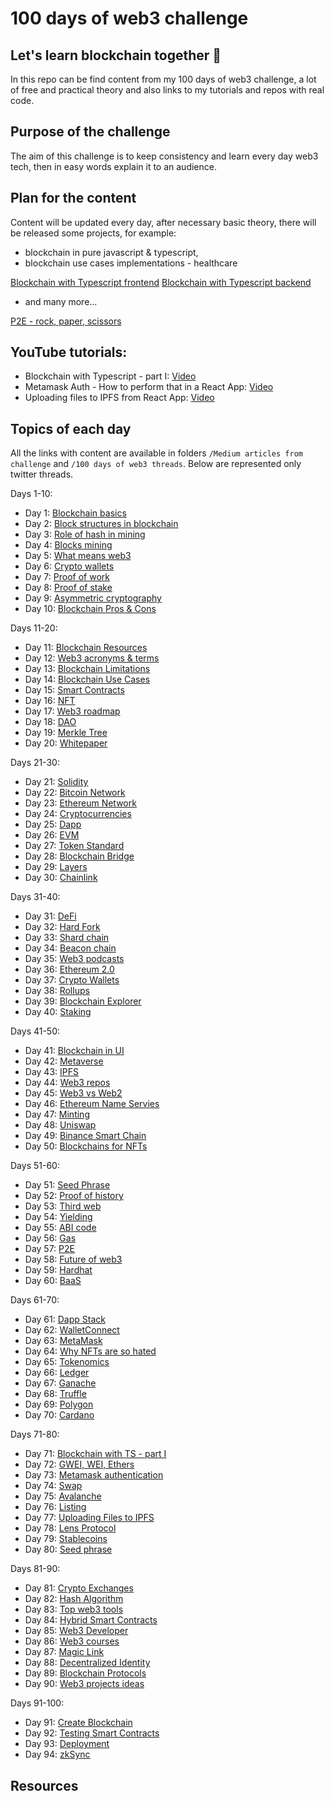 # 100 days of web3 challenge

## Let's learn blockchain together 🚀

In this repo can be find content from my 100 days of web3 challenge, a lot of free and practical theory and also links to my tutorials and repos with real code.

## Purpose of the challenge

The aim of this challenge is to keep consistency and learn every day web3 tech, then in easy words explain it to an audience.

## Plan for the content

Content will be updated every day, after necessary basic theory, there will be released some projects, for example:

- blockchain in pure javascript & typescript,
- blockchain use cases implementations - healthcare

[Blockchain with Typescript frontend](https://github.com/Kacper-Hernacki/blockchain-typescript-frontend)
[Blockchain with Typescript backend](https://github.com/Kacper-Hernacki/blockchain-typescript-api)

- and many more...

[P2E - rock, paper, scissors](https://github.com/Kacper-Hernacki/p2e-rock-paper-scissors)

## YouTube tutorials:

- Blockchain with Typescript - part I: [Video](https://www.youtube.com/watch?v=sCe_ewIBnYQ&t=30s)
- Metamask Auth - How to perform that in a React App: [Video](https://www.youtube.com/watch?v=qCmGSIOKUsA)
- Uploading files to IPFS from React App: [Video](https://www.youtube.com/watch?v=wVgBN-OlNyA&t=42s)

## Topics of each day

All the links with content are available in folders `/Medium articles from challenge` and `/100 days of web3 threads`. Below are represented only twitter threads.

Days 1-10:

- Day 1: [Blockchain basics](https://twitter.com/kacperhernacki/status/1545029316022509569?s=21&t=tgYWlYmW-g-K8vHOnrvkoQ)
- Day 2: [Block structures in blockchain](https://twitter.com/kacperhernacki/status/1544299690052689921?s=21&t=tgYWlYmW-g-K8vHOnrvkoQ)
- Day 3: [Role of hash in mining](https://twitter.com/kacperhernacki/status/1544663304567721985?s=21&t=tgYWlYmW-g-K8vHOnrvkoQ)
- Day 4: [Blocks mining](https://twitter.com/kacperhernacki/status/1545444041344565249?s=21&t=tgYWlYmW-g-K8vHOnrvkoQ)
- Day 5: [What means web3](https://twitter.com/kacperhernacki/status/1545444002190790658?s=21&t=tgYWlYmW-g-K8vHOnrvkoQ)
- Day 6: [Crypto wallets](https://twitter.com/kacperhernacki/status/1545824577791696897?s=21&t=tgYWlYmW-g-K8vHOnrvkoQ)
- Day 7: [Proof of work](https://twitter.com/kacperhernacki/status/1546190722675752960?s=21&t=tgYWlYmW-g-K8vHOnrvkoQ)
- Day 8: [Proof of stake](https://twitter.com/kacperhernacki/status/1546468490747559936?s=21&t=tgYWlYmW-g-K8vHOnrvkoQ)
- Day 9: [Asymmetric cryptography](https://twitter.com/kacperhernacki/status/1546836626814509058?s=21&t=tgYWlYmW-g-K8vHOnrvkoQ)
- Day 10: [Blockchain Pros & Cons](https://twitter.com/KacperHernacki/status/1547196513201360899?s=20&t=QrKlUSURQjkcfsLMU6RolQ)

Days 11-20:

- Day 11: [Blockchain Resources](https://twitter.com/kacperhernacki/status/1547567208179462145?s=21&t=Jdbz6CZ7i2Ujt0Zfg8Qj2Q)
- Day 12: [Web3 acronyms & terms](https://twitter.com/KacperHernacki/status/1547921752755359745?s=20&t=hCLWLK7TP9ClKe24K-30hw)
- Day 13: [Blockchain Limitations](https://twitter.com/KacperHernacki/status/1548364165206589442?s=20&t=hCLWLK7TP9ClKe24K-30hw)
- Day 14: [Blockchain Use Cases](https://twitter.com/KacperHernacki/status/1548723003663466497?s=20&t=hCLWLK7TP9ClKe24K-30hw)
- Day 15: [Smart Contracts](https://twitter.com/KacperHernacki/status/1549014968653201409?s=20&t=hCLWLK7TP9ClKe24K-30hw)
- Day 16: [NFT](https://twitter.com/kacperhernacki/status/1549376704958849026?s=21&t=vidh8Vljr_s8KqstACmiJQ)
- Day 17: [Web3 roadmap](https://twitter.com/KacperHernacki/status/1549739028383236096?s=20&t=Fw6KaugsmohBqvuCDJ7aaw)
- Day 18: [DAO](https://twitter.com/KacperHernacki/status/1550101673829441536?s=20&t=Fw6KaugsmohBqvuCDJ7aaw)
- Day 19: [Merkle Tree](https://twitter.com/KacperHernacki/status/1550465539356729349?s=20&t=PhKf4yEnY7VqpV8NQGdhWA)
- Day 20: [Whitepaper](https://twitter.com/KacperHernacki/status/1550870227805667336?s=20&t=PhKf4yEnY7VqpV8NQGdhWA)

Days 21-30:

- Day 21: [Solidity](https://twitter.com/KacperHernacki/status/1551256725864562691?s=20&t=PhKf4yEnY7VqpV8NQGdhWA)
- Day 22: [Bitcoin Network](https://twitter.com/KacperHernacki/status/1551553958975610880?s=20&t=PhKf4yEnY7VqpV8NQGdhWA)
- Day 23: [Ethereum Network](https://twitter.com/KacperHernacki/status/1551936546839924742?s=20&t=PhKf4yEnY7VqpV8NQGdhWA)
- Day 24: [Cryptocurrencies](https://twitter.com/KacperHernacki/status/1552273802314371073?s=20&t=PhKf4yEnY7VqpV8NQGdhWA)
- Day 25: [Dapp](https://twitter.com/kacperhernacki/status/1552639809545551872?s=21&t=oCXyZvXJQ993DHo2V9a0Zg)
- Day 26: [EVM](https://twitter.com/kacperhernacki/status/1552993408746135557?s=21&t=oCXyZvXJQ993DHo2V9a0Zg)
- Day 27: [Token Standard](https://twitter.com/KacperHernacki/status/1553448364162789376?s=20&t=OkvB2bQnSXXgK7rhubxY6A)
- Day 28: [Blockchain Bridge](https://twitter.com/KacperHernacki/status/1553719675745337345?s=20&t=OkvB2bQnSXXgK7rhubxY6A)
- Day 29: [Layers](https://twitter.com/KacperHernacki/status/1554048552837562368?s=20&t=ep7yoFvxISg7bGhnezVy8g)
- Day 30: [Chainlink](https://twitter.com/KacperHernacki/status/1554452048564965376?s=20&t=ep7yoFvxISg7bGhnezVy8g)

Days 31-40:

- Day 31: [DeFi](https://twitter.com/KacperHernacki/status/1554803423450746880?s=20&t=HxNE5enR1kS8Gkqow0bhDA)
- Day 32: [Hard Fork](https://twitter.com/KacperHernacki/status/1555169301761507329?s=20&t=HxNE5enR1kS8Gkqow0bhDA)
- Day 33: [Shard chain](https://twitter.com/KacperHernacki/status/1555528796832501761?s=20&t=HxNE5enR1kS8Gkqow0bhDA)
- Day 34: [Beacon chain](https://twitter.com/KacperHernacki/status/1555861608756350976?s=20&t=HxNE5enR1kS8Gkqow0bhDA)
- Day 35: [Web3 podcasts](https://twitter.com/KacperHernacki/status/1556207457516535814?s=20&t=HxNE5enR1kS8Gkqow0bhDA)
- Day 36: [Ethereum 2.0](https://twitter.com/KacperHernacki/status/1556625088195198982?s=20&t=hUD3ymfKgaBZZoR_v-ubRw)
- Day 37: [Crypto Wallets](https://twitter.com/KacperHernacki/status/1556981787703885825?s=20&t=hUD3ymfKgaBZZoR_v-ubRw)
- Day 38: [Rollups](https://twitter.com/KacperHernacki/status/1557352021593841667?s=20&t=hUD3ymfKgaBZZoR_v-ubRw)
- Day 39: [Blockchain Explorer](https://twitter.com/KacperHernacki/status/1557709275925024771?s=20&t=hUD3ymfKgaBZZoR_v-ubRw)
- Day 40: [Staking](https://twitter.com/KacperHernacki/status/1558133279051730944?s=20&t=hUD3ymfKgaBZZoR_v-ubRw)

Days 41-50:

- Day 41: [Blockchain in UI](https://twitter.com/KacperHernacki/status/1559888867565752322?s=20&t=hUD3ymfKgaBZZoR_v-ubRw)
- Day 42: [Metaverse](https://twitter.com/KacperHernacki/status/1560264481195692032?s=20&t=hUD3ymfKgaBZZoR_v-ubRw)
- Day 43: [IPFS](https://twitter.com/KacperHernacki/status/1560626990880899072?s=20&t=hUD3ymfKgaBZZoR_v-ubRw)
- Day 44: [Web3 repos](https://twitter.com/KacperHernacki/status/1561621400753954817?s=20&t=hUD3ymfKgaBZZoR_v-ubRw)
- Day 45: [Web3 vs Web2](https://twitter.com/KacperHernacki/status/1562060216656662530?s=20&t=hUD3ymfKgaBZZoR_v-ubRw)
- Day 46: [Ethereum Name Servies](https://twitter.com/KacperHernacki/status/1562437864465797121?s=20&t=hUD3ymfKgaBZZoR_v-ubRw)
- Day 47: [Minting](https://twitter.com/KacperHernacki/status/1563869391502168064?s=20&t=hUD3ymfKgaBZZoR_v-ubRw)
- Day 48: [Uniswap](https://twitter.com/KacperHernacki/status/1564244074651127809?s=20&t=hUD3ymfKgaBZZoR_v-ubRw)
- Day 49: [Binance Smart Chain](https://twitter.com/KacperHernacki/status/1564600241332043777?s=20&t=AUvAMY-wwSEgYeFiyTcWFA)
- Day 50: [Blockchains for NFTs](https://twitter.com/KacperHernacki/status/1565320567581974533?s=20&t=AUvAMY-wwSEgYeFiyTcWFA)

Days 51-60:

- Day 51: [Seed Phrase](https://twitter.com/KacperHernacki/status/1566813719665020928?s=20&t=AUvAMY-wwSEgYeFiyTcWFA)
- Day 52: [Proof of history](https://twitter.com/KacperHernacki/status/1567135049337774086?s=20&t=Yh9uGBDJqo-z6CSUgAncjQ)
- Day 53: [Third web](https://twitter.com/KacperHernacki/status/1567501359963947008?s=20&t=Yh9uGBDJqo-z6CSUgAncjQ)
- Day 54: [Yielding](https://twitter.com/KacperHernacki/status/1567860048679895040?s=20&t=Yh9uGBDJqo-z6CSUgAncjQ)
- Day 55: [ABI code](https://twitter.com/KacperHernacki/status/1568212881988100097?s=20&t=Yh9uGBDJqo-z6CSUgAncjQ)
- Day 56: [Gas](https://twitter.com/KacperHernacki/status/1574387177483796480?s=20&t=Yh9uGBDJqo-z6CSUgAncjQ)
- Day 57: [P2E](https://twitter.com/KacperHernacki/status/1575106619045974016?s=20&t=Yh9uGBDJqo-z6CSUgAncjQ)
- Day 58: [Future of web3](https://twitter.com/KacperHernacki/status/1576917632242319361?s=20&t=Yh9uGBDJqo-z6CSUgAncjQ)
- Day 59: [Hardhat](https://twitter.com/KacperHernacki/status/1577350667496194068?s=20&t=Yh9uGBDJqo-z6CSUgAncjQ)
- Day 60: [BaaS](https://twitter.com/KacperHernacki/status/1579446323514052608?s=20&t=Yh9uGBDJqo-z6CSUgAncjQ)

Days 61-70:

- Day 61: [Dapp Stack](https://twitter.com/KacperHernacki/status/1580179193542819840?s=20&t=Yh9uGBDJqo-z6CSUgAncjQ)
- Day 62: [WalletConnect](https://twitter.com/KacperHernacki/status/1580536459970285569?s=20&t=Yh9uGBDJqo-z6CSUgAncjQ)
- Day 63: [MetaMask](https://twitter.com/KacperHernacki/status/1580908318419128320?s=20&t=Yh9uGBDJqo-z6CSUgAncjQ)
- Day 64: [Why NFTs are so hated](https://twitter.com/KacperHernacki/status/1583069790457196545?s=20&t=Yh9uGBDJqo-z6CSUgAncjQ)
- Day 65: [Tokenomics](https://twitter.com/KacperHernacki/status/1584523937144516608?s=20&t=Yh9uGBDJqo-z6CSUgAncjQ)
- Day 66: [Ledger](https://twitter.com/KacperHernacki/status/1585242312900501507?s=20&t=Yh9uGBDJqo-z6CSUgAncjQ)
- Day 67: [Ganache](https://twitter.com/KacperHernacki/status/1585666772052721665?s=20&t=Yh9uGBDJqo-z6CSUgAncjQ)
- Day 68: [Truffle](https://twitter.com/KacperHernacki/status/1586386516820905986?s=20&t=Yh9uGBDJqo-z6CSUgAncjQ)
- Day 69: [Polygon](https://twitter.com/KacperHernacki/status/1587052248324050944?s=20&t=yyqpfsxaclDJjdXbMYnjVw)
- Day 70: [Cardano](https://twitter.com/KacperHernacki/status/1587799682612449280?s=20&t=yyqpfsxaclDJjdXbMYnjVw)

Days 71-80:

- Day 71: [Blockchain with TS - part I](https://twitter.com/KacperHernacki/status/1589234241673777152?s=20&t=yyqpfsxaclDJjdXbMYnjVw)
- Day 72: [GWEI, WEI, Ethers](https://twitter.com/KacperHernacki/status/1589630094569771009?s=20&t=yyqpfsxaclDJjdXbMYnjVw)
- Day 73: [Metamask authentication](https://twitter.com/KacperHernacki/status/1590374687976357888?s=20&t=yyqpfsxaclDJjdXbMYnjVw)
- Day 74: [Swap](https://twitter.com/KacperHernacki/status/1590708541131608064?s=20&t=yyqpfsxaclDJjdXbMYnjVw)
- Day 75: [Avalanche](https://twitter.com/KacperHernacki/status/1592156371239436289?s=20&t=yyqpfsxaclDJjdXbMYnjVw)
- Day 76: [Listing](https://twitter.com/KacperHernacki/status/1592525101828050944?s=20&t=yyqpfsxaclDJjdXbMYnjVw)
- Day 77: [Uploading Files to IPFS](https://twitter.com/KacperHernacki/status/1595079610634760192?s=20&t=yyqpfsxaclDJjdXbMYnjVw)
- Day 78: [Lens Protocol](https://twitter.com/KacperHernacki/status/1595450591282663425?s=20&t=yyqpfsxaclDJjdXbMYnjVw)
- Day 79: [Stablecoins](https://twitter.com/KacperHernacki/status/1595814835417235459?s=20&t=xNj7taQm9yRiZ1ED_t6U8Q)
- Day 80: [Seed phrase](https://twitter.com/KacperHernacki/status/1596223512053657600/photo/1)

Days 81-90:

- Day 81: [Crypto Exchanges](https://twitter.com/KacperHernacki/status/1597261151913783296?s=20&t=xNj7taQm9yRiZ1ED_t6U8Q)
- Day 82: [Hash Algorithm](https://twitter.com/KacperHernacki/status/1597617440409628672?s=20&t=xNj7taQm9yRiZ1ED_t6U8Q)
- Day 83: [Top web3 tools](https://twitter.com/KacperHernacki/status/1599786757200879617?s=20&t=xNj7taQm9yRiZ1ED_t6U8Q)
- Day 84: [Hybrid Smart Contracts](https://twitter.com/KacperHernacki/status/1601240998901784579?s=20&t=xNj7taQm9yRiZ1ED_t6U8Q)
- Day 85: [Web3 Developer](https://twitter.com/KacperHernacki/status/1602296576101203971?s=20&t=xNj7taQm9yRiZ1ED_t6U8Q)
- Day 86: [Web3 courses](https://twitter.com/KacperHernacki/status/1602651620692615169?s=20&t=xNj7taQm9yRiZ1ED_t6U8Q)
- Day 87: [Magic Link](https://twitter.com/KacperHernacki/status/1603025181336797184?s=20&t=xNj7taQm9yRiZ1ED_t6U8Q)
- Day 88: [Decentralized Identity](https://twitter.com/KacperHernacki/status/1603388361313599494?s=20&t=xNj7taQm9yRiZ1ED_t6U8Q)
- Day 89: [Blockchain Protocols](https://twitter.com/KacperHernacki/status/1603706226956713985?s=20&t=xNj7taQm9yRiZ1ED_t6U8Q)
- Day 90: [Web3 projects ideas](https://twitter.com/KacperHernacki/status/1604830637910900739?s=20&t=xNj7taQm9yRiZ1ED_t6U8Q)

Days 91-100:

- Day 91: [Create Blockchain](https://twitter.com/KacperHernacki/status/1605201703925448704?s=20&t=xNj7taQm9yRiZ1ED_t6U8Q)
- Day 92: [Testing Smart Contracts](https://twitter.com/KacperHernacki/status/1605917252536176642?s=20&t=xNj7taQm9yRiZ1ED_t6U8Q)
- Day 93: [Deployment](https://twitter.com/KacperHernacki/status/1608078275842023426?s=20&t=xNj7taQm9yRiZ1ED_t6U8Q)
- Day 94: [zkSync](https://twitter.com/KacperHernacki/status/1609902704591261697?s=20&t=xNj7taQm9yRiZ1ED_t6U8Q)

## Resources

